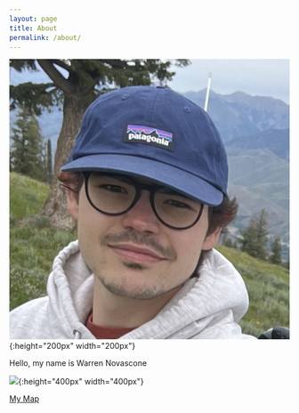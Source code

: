```yaml
---
layout: page
title: About
permalink: /about/
---
```


![](/images/me.jpeg){:height="200px" width="200px"}

Hello, my name is Warren Novascone


![](/images/eigenmoose.png){:height="400px" width="400px"}


[My Map](https://novascone.com/map.html)